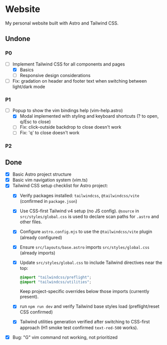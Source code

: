 # Website

My personal website built with Astro and Tailwind CSS.

## Undone

### P0

- [ ] Implement Tailwind CSS for all components and pages
  - [x] Basics
  - [ ] Responsive design considerations
- [ ] Fix: gradation on header and footer text when switching between light/dark mode

### P1

- [ ] Popup to show the vim bindings help (vim-help.astro)
  - [x] Modal implemented with styling and keyboard shortcuts (? to open, q/Esc to close)
  - [ ] Fix: click-outside backdrop to close doesn't work
  - [ ] Fix: 'q' to close doesn't work

### P2

## Done

- [x] Basic Astro project structure
- [x] Basic vim navigation system (vim.ts)
- [x] Tailwind CSS setup checklist for Astro project:
  - [x] Verify packages installed: `tailwindcss`, `@tailwindcss/vite` (confirmed in `package.json`)
  - [x] Use CSS-first Tailwind v4 setup (no JS config). `@source` in `src/styles/global.css` is used to declare scan paths for `.astro` and other files.
  - [x] Configure `astro.config.mjs` to use the `@tailwindcss/vite` plugin (already configured)
  - [x] Ensure `src/layouts/base.astro` imports `src/styles/global.css` (already imports)
  - [x] Update `src/styles/global.css` to include Tailwind directives near the top:

    ```css
    @import "tailwindcss/preflight";
    @import "tailwindcss/utilities";
    ```

    Keep project-specific overrides below those imports (currently present).

  - [x] run `npm run dev` and verify Tailwind base styles load (preflight/reset CSS confirmed)
  - [x] Tailwind utilities generation verified after switching to CSS-first approach (H1 smoke test confirmed `text-red-500` works).

- [x] Bug: "G" vim command not working, not prioritized
